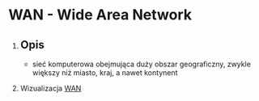 # WAN - Wide Area Network 

1. Opis
    - 

    - sieć komputerowa obejmująca duży obszar geograficzny, zwykle większy niż miasto, kraj, a nawet kontynent

2. Wizualizacja
    [WAN](../images/protocols/WAN.png, "Wide Area Network")